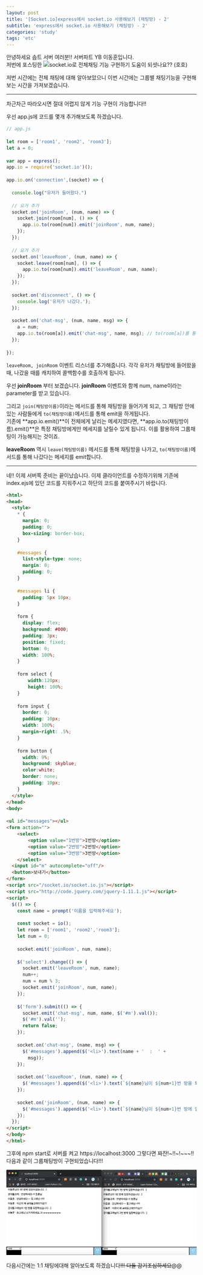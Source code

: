 ```yaml
---
layout: post
title: '[Socket.io]express에서 socket.io 사용해보기 (채팅방) - 2'
subtitle: 'express에서 socket.io 사용해보기 (채팅방) - 2'
categories: 'study'
tags: 'etc'
---
```


안녕하세요 솝트 서버 여러분!! 서버파트 YB 이동훈입니다.  
저번에 포스팅한 ![socket.io로 전체채팅 기능 구현하기](https://donghunee.github.io/study/2019/12/09/socket/) 도움이 되셧나요?? (호호)

저번 시간에는 전체 채팅에 대해 알아보았으니 이번 시간에는 그룹별 채팅기능을 구현해보는 시간을 가져보겠습니다.

---

차근차근 따라오시면 절대 어렵지 않게 기능 구현이 가능합니다!! 

우선 app.js에 코드를 몇개 추가해보도록 하겠습니다.

```js
// app.js

let room = ['room1', 'room2', 'room3'];
let a = 0;

var app = express();
app.io = require('socket.io')();

app.io.on('connection',(socket) => {

  console.log("유저가 들어왔다.")

  // 요거 추가
  socket.on('joinRoom', (num, name) => {
    socket.join(room[num], () => {
      app.io.to(room[num]).emit('joinRoom', num, name);
    });
  });

  // 요거 추가
  socket.on('leaveRoom', (num, name) => {
    socket.leave(room[num], () => {
      app.io.to(room[num]).emit('leaveRoom', num, name);
    });
  });

  socket.on('disconnect', () => {
    console.log('유저가 나갔다.');
  });

  socket.on('chat-msg', (num, name, msg) => {
    a = num;
    app.io.to(room[a]).emit('chat-msg', name, msg); // to(room[a])를 통해 그룹에게만 메세지를 날린다.
  });

});
```

``leaveRoom, joinRoom`` 이벤트 리스너를 추가해줍니다. 각각 유저가 채팅방에 들어왔을 때, 나갔을 때를 캐치하여 콜백함수를 호출하게 됩니다. 

우선 **joinRoom** 부터 보겠습니다. **joinRoom** 이벤트와 함께 num, name이라는 parameter를 받고 있습니다.

그리고 ``join(채팅방이름)``이라는 메서드를 통해 채팅방을 들어가게 되고, 그 채팅방 안에 있는 사람들에게 ``to(채팅방이름)``메서드를 통해 emit을 하게됩니다.  
기존에 **app.io.emit()**이 전체에게 날리는 메세지였다면, **app.io.to(채팅방이름).emit()**은 특정 채팅방에게만 메세지를 날릴수 있게 됩니다. 이를 활용하여 그룹채팅이 가능해지는 것이죠.

**leaveRoom** 역시 ``leave(채팅방이름)`` 메서드를 통해 채팅방을 나가고, ``to(채팅방이름)``메서드를 통해 나갔다는 메세지를 emit합니다.

---

네!! 이제 서버쪽 준비는 끝이났습니다. 이제 클라이언트를 수정하기위해 기존에 index.ejs에 있던 코드를 지워주시고 하단의 코드를 붙여주시기 바랍니다.



```html
<html>
<head>
  <style>
    * {
      margin: 0;
      padding: 0;
      box-sizing: border-box;
    }

    #messages {
      list-style-type: none;
      margin: 0;
      padding: 0;
    }
  
    #messages li {
      padding: 5px 10px;
    }

    form {
      display: flex;
      background: #000;
      padding: 3px;
      position: fixed;
      bottom: 0;
      width: 100%;
    }

    form select {
        width:120px;
        height: 100%;
    }

    form input {
      border: 0;
      padding: 10px;
      width: 100%;
      margin-right: .5%;
    }

    form button {
      width: 9%;
      background: skyblue;
      color:white;
      border: none;
      padding: 10px;
    }
  </style>
</head>
<body>

<ul id="messages"></ul>
<form action="">
    <select>
        <option value="1번방">1번방</option>
        <option value="2번방">2번방</option>
        <option value="3번방">3번방</option>
    </select>
  <input id="m" autocomplete="off"/>
  <button>보내기</button>
</form>
<script src="/socket.io/socket.io.js"></script>
<script src="http://code.jquery.com/jquery-1.11.1.js"></script>
<script>
  $(() => {
    const name = prompt('이름을 입력해주세요');

    const socket = io();
    let room = ['room1', 'room2','room3'];
    let num = 0;

    socket.emit('joinRoom', num, name);

    $('select').change(() => {
      socket.emit('leaveRoom', num, name);
      num++;
      num = num % 3;
      socket.emit('joinRoom', num, name);
    });

    $('form').submit(() => {
      socket.emit('chat-msg', num, name, $('#m').val());
      $('#m').val('');
      return false;
    });

    socket.on('chat-msg', (name, msg) => {
      $('#messages').append($('<li>').text(name + '  :  ' +
        msg));
    });

    socket.on('leaveRoom', (num, name) => {
      $('#messages').append($('<li>').text(`${name}님이 ${num+1}번 방을 퇴장하셨습니다. :[`));
    });

    socket.on('joinRoom', (num, name) => {
      $('#messages').append($('<li>').text(`${name}님이 ${num+1}번 방에 입장하셨습니다. :]`));
    });
  });
</script>
</body>
</html>
```

그후에 npm start로 서버를 켜고 https://localhost:3000 그렇다면 짜잔!~!!~!~~~!! 다음과 같이 그룹채팅방이 구현되었습니다!!! 

![ex_screenshot](/assets/img/posts/socket22.png)

다음시간에는 1:1 채팅에대해 알아보도록 하겠습니다~~!!! 다들 감기조심하세요~~@@ 


